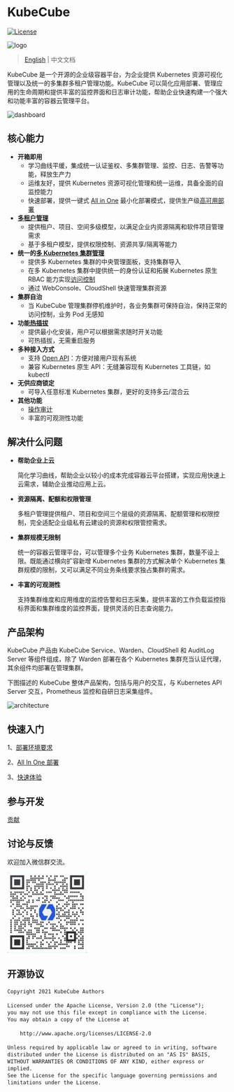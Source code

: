 # KubeCube
[![License](http://img.shields.io/badge/license-apache%20v2-blue.svg)](https://https://github.com/kubecube-io/kubecube/blob/main/LICENSE)

![logo](./logo.png)

> [English](../README.md) | 中文文档

KubeCube 是一个开源的企业级容器平台，为企业提供 Kubernetes 资源可视化管理以及统一的多集群多租户管理功能。KubeCube 可以简化应用部署、管理应用的生命周期和提供丰富的监控界面和日志审计功能，帮助企业快速构建一个强大和功能丰富的容器云管理平台。

![dashboard](./dashboard.png)

## 核心能力

- **开箱即用**
  - 学习曲线平缓，集成统一认证鉴权、多集群管理、监控、日志、告警等功能，释放生产力
  - 运维友好，提供 Kubernetes 资源可视化管理和统一运维，具备全面的自监控能力
  - 快速部署，提供一键式 [All in One](https://www.kubecube.io/docs/quick-start/installation/) 最小化部署模式，提供生产级[高可用部署](https://www.kubecube.io/docs/installation-guide/install-on-multi-node/)
- **[多租户管理](https://www.kubecube.io/docs/user-guide/administration/tenant/)**
  - 提供租户、项目、空间多级模型，以满足企业内资源隔离和软件项目管理需求
  - 基于多租户模型，提供权限控制、资源共享/隔离等能力
- **统一的[多 Kubernetes 集群管理](https://www.kubecube.io/docs/user-guide/administration/k8s-cluster/multi-k8s-cluster-mgr/)**
  - 提供多 Kubernetes 集群的中央管理面板，支持集群导入
  - 在多 Kubernetes 集群中提供统一的身份认证和拓展 Kubernetes 原生 RBAC 能力实现[访问控制](https://www.kubecube.io/docs/user-guide/administration/role/)
  - 通过 WebConsole、CloudShell 快速管理集群资源
- **集群自治**
  - 当 KubeCube 管理集群停机维护时，各业务集群可保持自治，保持正常的访问控制，业务 Pod 无感知
- **功能[热插拔](https://www.kubecube.io/docs/installation-guide/enable-plugins/)**
  - 提供最小化安装，用户可以根据需求随时开关功能
  - 可热插拔，无需重启服务
- **多种接入方式**
  - 支持 [Open API](https://www.kubecube.io/docs/developer-guide/openapi-guide/)：方便对接用户现有系统
  - 兼容 Kubernetes 原生 API：无缝兼容现有 Kubernetes 工具链，如 kubectl
- **无供应商锁定**
  - 可导入任意标准 Kubernetes 集群，更好的支持多云/混合云
- **其他功能**
  - [操作审计](https://www.kubecube.io/docs/user-guide/administration/audit/)
  - 丰富的可观测性功能

## 解决什么问题

- **帮助企业上云**

  简化学习曲线，帮助企业以较小的成本完成容器云平台搭建，实现应用快速上云需求，辅助企业推动应用上云。

- **资源隔离、配额和权限管理**

  多租户管理提供租户、项目和空间三个层级的资源隔离、配额管理和权限控制，完全适配企业级私有云建设的资源和权限管控需求。

- **集群规模无限制**

  统一的容器云管理平台，可以管理多个业务 Kubernetes 集群，数量不设上限。既能通过横向扩容新增 Kubernetes 集群的方式解决单个 Kubernetes 集群规模的限制，又可以满足不同业务条线要求独占集群的需求。

- **丰富的可观测性**

  支持集群维度和应用维度的监控告警和日志采集，提供丰富的工作负载监控指标界面和集群维度的监控界面，提供灵活的日志查询能力。

## 产品架构

KubeCube 产品由 KubeCube Service、Warden、CloudShell 和 AuditLog Server 等组件组成，除了 Warden 部署在各个 Kubernetes 集群充当认证代理，其余组件均部署在管理集群。

下图描述的 KubeCube 整体产品架构，包括与用户的交互，与 Kubernetes API Server 交互，Prometheus 监控和自研日志采集组件。

![architecture](./architecture.png)

## 快速入门

1、[部署环境要求](https://www.kubecube.io/docs/installation-guide/requirement/)

2、[All In One 部署](https://www.kubecube.io/docs/quick-start/installation/)

3、[快速体验](https://www.kubecube.io/docs/quick-start/quick-experience/)

## 参与开发

[贡献](https://www.kubecube.io/docs/developer-guide/contributing/)

## 讨论与反馈

欢迎加入微信群交流。

<img src="./kubecube-wechat.png" alt="kubecube-wechat" style="zoom:30%;" />


## 开源协议

```
Copyright 2021 KubeCube Authors

Licensed under the Apache License, Version 2.0 (the "License");
you may not use this file except in compliance with the License.
You may obtain a copy of the License at

    http://www.apache.org/licenses/LICENSE-2.0

Unless required by applicable law or agreed to in writing, software
distributed under the License is distributed on an "AS IS" BASIS,
WITHOUT WARRANTIES OR CONDITIONS OF ANY KIND, either express or implied.
See the License for the specific language governing permissions and
limitations under the License.
```